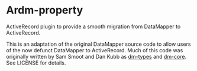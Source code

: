 # Ardm-property

ActiveRecord plugin to provide a smooth migration from DataMapper to ActiveRecord.

This is an adaptation of the original DataMapper source code to allow
users of the now defunct DataMapper to ActiveRecord. Much of this code
was originally written by Sam Smoot and Dan Kubb as
[dm-types](https://github.com/datamapper/dm-types) and
[dm-core](https://github.com/datamapper/dm-core). See LICENSE for details.
